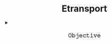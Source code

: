<h1 align="center">Etransport</h1>
<details>
<summary><h3 align="center">𝙾𝚋𝚓𝚎𝚌𝚝𝚒𝚟𝚎</h3></summary>
A short description about my understanding and basic knowledge gained from Etransport Monitoring and SOP Etransport sheets.
  
<img src="https://github.com/additivats01/tasks/blob/master/Images/etransport03-1.png" height=400>
</details>
